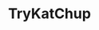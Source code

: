 ---
title: TryKatChup
github: https://github.com/TryKatChup
mode: dark
transition: 1s
score: 69.5
archetype:
- Code
- Minimalistic
- Editor’s Choice
- Innovative
---